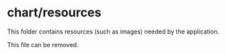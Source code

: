 # chart/resources

This folder contains resources (such as images) needed by the application. 

This file can be removed.
